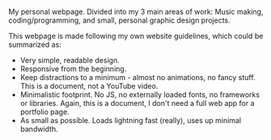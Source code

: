My personal webpage. Divided into my 3 main areas of work: Music making,
coding/programming, and small, personal graphic design projects.

This webpage is made following my own website guidelines, which could be
summarized as:
* Very simple, readable design.
* Responsive from the beginning.
* Keep distractions to a minimum - almost no animations, no fancy stuff. This
  is a document, not a YouTube video.
* Minimalistic footprint. No JS, no externally loaded fonts, no frameworks or
  libraries. Again, this is a document, I don't need a full web app for a
  portfolio page.
* As small as possible. Loads lightning fast (really), uses up minimal
  bandwidth.